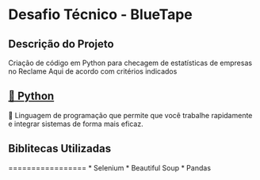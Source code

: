 # Desafio Técnico - BlueTape

## Descrição do Projeto
<p>Criação de código em Python para checagem de estatísticas de empresas no Reclame Aqui de acordo com critérios indicados</p>

<h2>
    <a href="https://www.python.org/">🔗 Python</a>
</h2>
<p>🚀 Linguagem de programação que permite que você trabalhe rapidamente e integrar sistemas de forma mais eficaz.</p>

<h2>Biblitecas Utilizadas</h2>
=================
<!--ts-->
   * Selenium
   * Beautiful Soup
   * Pandas
<!--te-->
